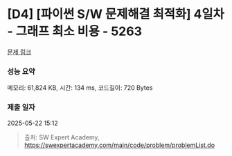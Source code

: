 # [D4] [파이썬 S/W 문제해결 최적화] 4일차 - 그래프 최소 비용 - 5263 

[문제 링크](https://swexpertacademy.com/main/code/problem/problemDetail.do?contestProbId=AWUTcNKKLV0DFAVT) 

### 성능 요약

메모리: 61,824 KB, 시간: 134 ms, 코드길이: 720 Bytes

### 제출 일자

2025-05-22 15:12



> 출처: SW Expert Academy, https://swexpertacademy.com/main/code/problem/problemList.do